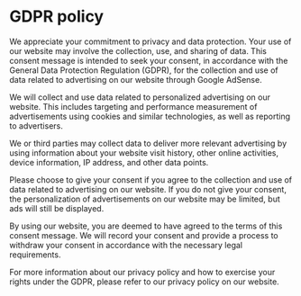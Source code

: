 # GDPR policy

We appreciate your commitment to privacy and data protection. 
Your use of our website may involve the collection, use, and sharing of data. 
This consent message is intended to seek your consent, in accordance with the General Data Protection Regulation (GDPR), 
for the collection and use of data related to advertising on our website through Google AdSense.

We will collect and use data related to personalized advertising on our website. 
This includes targeting and performance measurement of advertisements using cookies 
and similar technologies, as well as reporting to advertisers.

We or third parties may collect data to deliver more relevant advertising 
by using information about your website visit history, other online activities, 
device information, IP address, and other data points.

Please choose to give your consent if you agree to the collection and 
use of data related to advertising on our website. 
If you do not give your consent, the personalization of advertisements 
on our website may be limited, but ads will still be displayed.

By using our website, you are deemed to have agreed to the terms of this consent message. 
We will record your consent and provide a process to withdraw your consent 
in accordance with the necessary legal requirements.

For more information about our privacy policy and how to exercise your rights under the GDPR, 
please refer to our privacy policy on our website.
